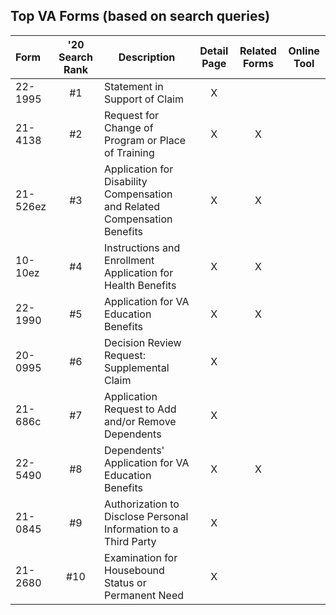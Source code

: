 ## Top VA Forms (based on search queries)

| Form | '20 Search Rank | Description | Detail Page | Related Forms | Online Tool |
|:--|:--:|--|:--:|:--:|:--:|
| 22-1995 | #1 | Statement in Support of Claim  | X |  |  |
| 21-4138 | #2 | Request for Change of Program or Place of Training  | X | X |   |
| 21-526ez| #3 | Application for Disability Compensation and Related Compensation Benefits  | X | X |  |
| 10-10ez | #4 | Instructions and Enrollment Application for Health Benefits | X | X |  |
| 22-1990 | #5 | Application for VA Education Benefits  | X | X |  |
| 20-0995 | #6 | Decision Review Request: Supplemental Claim| X |  |  |
| 21-686c | #7 | Application Request to Add and/or Remove Dependents | X |  |  |
| 22-5490 | #8 | Dependents' Application for VA Education Benefits | X | X |  |
| 21-0845 | #9 | Authorization to Disclose Personal Information to a Third Party | X |  |  |
| 21-2680 |#10 | Examination for Housebound Status or Permanent Need  | X |  |  |
